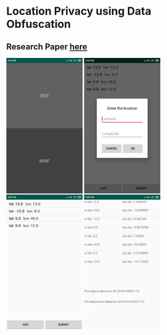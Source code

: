# Location Privacy using Data Obfuscation

## Research Paper [here](https://drive.google.com/file/d/1tglPS5SHwW1PyjeDcKn8TJezClCSzn3c/view?usp=sharing)

<img src = "/1.png" width = "200"> <img src = "/2.png" width = "200"> <img src = "/3.png" width = "200"> <img src = "/4.png" width = "200">
